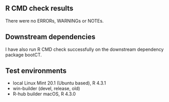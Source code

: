 ## R CMD check results
There were no ERRORs, WARNINGs or NOTEs.

## Downstream dependencies
I have also run R CMD check successfully on the downstream dependency package bootCT.

## Test environments
* local Linux Mint 20.1 (Ubuntu based), R 4.3.1
* win-builder (devel, release, old)
* R-hub builder macOS, R 4.3.0
